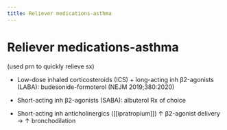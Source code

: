 ```yaml
---
title: Reliever medications-asthma
---
```

# Reliever medications-asthma


 (used prn to quickly relieve sx)

* Low-dose inhaled corticosteroids (ICS) + long-acting inh β2-agonists (LABA): budesonide-formoterol (NEJM 2019;380:2020)

* Short-acting inh β2-agonists (SABA): albuterol Rx of choice

* Short-acting inh anticholinergics ([[ipratropium]]) ↑ β2-agonist delivery → ↑ bronchodilation
